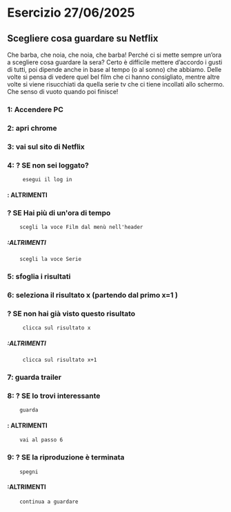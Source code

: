 # Esercizio 27/06/2025

## Scegliere cosa guardare su Netflix

Che barba, che noia, che noia, che barba!
Perché ci si mette sempre un’ora a scegliere cosa guardare la sera? Certo è difficile mettere d’accordo i gusti di tutti, poi dipende anche in base al tempo (o al sonno) che abbiamo. Delle volte si pensa di vedere quel bel film che ci hanno consigliato, mentre altre volte si viene risucchiati da quella serie tv che ci tiene incollati allo schermo. Che senso di vuoto quando poi finisce!

### 1: Accendere PC

### 2: apri chrome

### 3: vai sul sito di Netflix

### 4: ? SE non sei loggato?

         esegui il log in

#### : ALTRIMENTI

### ? SE Hai più di un'ora di tempo

        scegli la voce Film dal menù nell'header

##### :ALTRIMENTI

        scegli la voce Serie

### 5: sfoglia i risultati

### 6: seleziona il risultato x (partendo dal primo x=1 )

### ? SE non hai già visto questo risultato

         clicca sul risultato x

##### :ALTRIMENTI

         clicca sul risultato x+1

### 7: guarda trailer

### 8: ? SE lo trovi interessante

        guarda

#### : ALTRIMENTI

        vai al passo 6

### 9: ? SE la riproduzione è terminata

        spegni

#### :ALTRIMENTI

        continua a guardare
